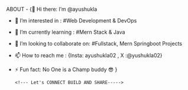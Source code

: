 ABOUT   - {👋 Hi there: I’m  @ayushukla
   - 👀 I’m interested in : #Web Development & DevOps
   - 🌱 I’m currently learning : #Mern Stack & Java 
   - 💞️ I’m looking to collaborate on:  #Fullstack, Mern Springboot Projects 
   - 📫 How to reach me : {Insta: ayushukla02 , X :@yushukla02}
   - ⚡ Fun fact: No One is a Champ buddy 😎  }

         <!--- Let's CONNECT BUILD AND SHARE----->

